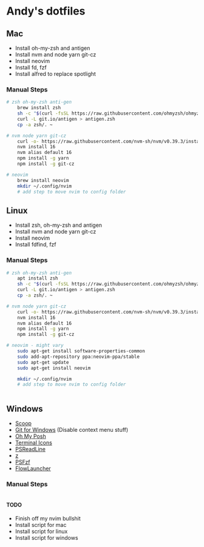 # Andy's dotfiles

## Mac
- Install oh-my-zsh and antigen
- Install nvm and node yarn git-cz
- Install neovim
- Install fd, fzf
- Install alfred to replace spotlight

### Manual Steps
```sh
# zsh oh-my-zsh anti-gen
    brew install zsh
    sh -c "$(curl -fsSL https://raw.githubusercontent.com/ohmyzsh/ohmyzsh/master/tools/install.sh)"
    curl -L git.io/antigen > antigen.zsh
    cp -a zsh/. ~

# nvm node yarn git-cz
    curl -o- https://raw.githubusercontent.com/nvm-sh/nvm/v0.39.3/install.sh | bash
    nvm install 16
    nvm alias default 16
    npm install -g yarn
    npm install -g git-cz

# neovim
    brew install neovim
    mkdir ~/.config/nvim
    # add step to move nvim to config folder
```

## Linux
- Install zsh, oh-my-zsh and antigen
- Install nvm and node yarn git-cz
- Install neovim
- Install fdfind, fzf

### Manual Steps
```sh
# zsh oh-my-zsh anti-gen
    apt install zsh 
    sh -c "$(curl -fsSL https://raw.githubusercontent.com/ohmyzsh/ohmyzsh/master/tools/install.sh)"
    curl -L git.io/antigen > antigen.zsh
    cp -a zsh/. ~

# nvm node yarn git-cz
    curl -o- https://raw.githubusercontent.com/nvm-sh/nvm/v0.39.3/install.sh | bash
    nvm install 16
    nvm alias default 16
    npm install -g yarn
    npm install -g git-cz

# neovim - might vary
    sudo apt-get install software-properties-common
    sudo add-apt-repository ppa:neovim-ppa/stable
    sudo apt-get update
    sudo apt-get install neovim

    mkdir ~/.config/nvim
    # add step to move nvim to config folder



```

## Windows
- [Scoop](https://scoop.sh/)
- [Git for Windows](https://gitforwindows.org/) (Disable context menu stuff)
- [Oh My Posh](https://ohmyposh.dev/)
- [Terminal Icons](https://github.com/devblackops/Terminal-Icons)
- [PSReadLine](https://docs.microsoft.com/en-us/powershell/module/psreadline/)
- [z](https://www.powershellgallery.com/packages/z)
- [PSFzf](https://github.com/kelleyma49/PSFzf)
- [FlowLauncher](https://www.flowlauncher.com/)

### Manual Steps
```sh

```


#### TODO
- Finish off my nvim bullshit
- Install script for mac 
- Install script for linux
- Install script for windows
